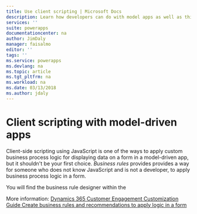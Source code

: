```yaml
---
title: Use client scripting | Microsoft Docs
description: Learn how developers can do with model apps as well as things they don't need to do.
services: ''
suite: powerapps
documentationcenter: na
author: JimDaly
manager: faisalmo
editor: ''
tags: ''
ms.service: powerapps
ms.devlang: na
ms.topic: article
ms.tgt_pltfrm: na
ms.workload: na
ms.date: 03/13/2018
ms.author: jdaly
---
```


# Client scripting with model-driven apps

Client-side scripting using JavaScript is one of the ways to apply custom business process logic for displaying data on a form in a model-driven app, but it shouldn't be your first choice. *Business rules* provides provides a way for someone who does not know JavaScript and is not a developer, to apply business process logic in a form. 

You will find the business rule designer within the 

More information: [Dynamics 365 Customer Engagement Customization Guide Create business rules and recommendations to apply logic in a form](/dynamics365/customer-engagement/customize/create-business-rules-recommendations-apply-logic-form)
